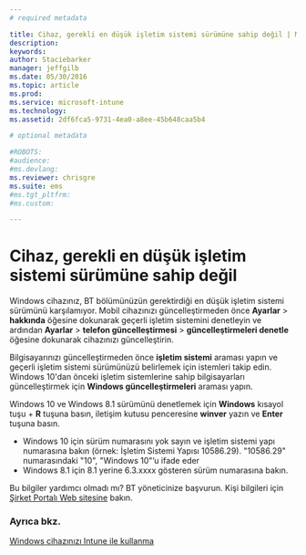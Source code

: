```yaml
---
# required metadata

title: Cihaz, gerekli en düşük işletim sistemi sürümüne sahip değil | Microsoft Intune
description:
keywords:
author: Staciebarker
manager: jeffgilb
ms.date: 05/30/2016
ms.topic: article
ms.prod:
ms.service: microsoft-intune
ms.technology:
ms.assetid: 2df6fca5-9731-4ea0-a8ee-45b648caa5b4

# optional metadata

#ROBOTS:
#audience:
#ms.devlang:
ms.reviewer: chrisgre
ms.suite: ems
#ms.tgt_pltfrm:
#ms.custom:

---
```



# Cihaz, gerekli en düşük işletim sistemi sürümüne sahip değil

Windows cihazınız, BT bölümünüzün gerektirdiği en düşük işletim sistemi sürümünü karşılamıyor. Mobil cihazınızı güncelleştirmeden önce **Ayarlar** &gt; **hakkında** öğesine dokunarak geçerli işletim sistemini denetleyin ve ardından **Ayarlar** &gt; **telefon güncelleştirmesi** &gt; **güncelleştirmeleri denetle** öğesine dokunarak cihazınızı güncelleştirin.

Bilgisayarınızı güncelleştirmeden önce **işletim sistemi** araması yapın ve geçerli işletim sistemi sürümünüzü belirlemek için istemleri takip edin. Windows 10'dan önceki işletim sistemlerine sahip bilgisayarları güncelleştirmek için **Windows güncelleştirmeleri** araması yapın.

Windows 10 ve Windows 8.1 sürümünü denetlemek için **Windows** kısayol tuşu + **R** tuşuna basın, iletişim kutusu penceresine **winver** yazın ve **Enter** tuşuna basın.

- Windows 10 için sürüm numarasını yok sayın ve işletim sistemi yapı numarasına bakın (örnek: İşletim Sistemi Yapısı 10586.29). "10586.29" numarasındaki "10", "Windows 10"’u ifade eder
- Windows 8.1 için 8.1 yerine 6.3.xxxx gösteren sürüm numarasına bakın.

Bu bilgiler yardımcı olmadı mı? BT yöneticinize başvurun. Kişi bilgileri için [Şirket Portalı Web sitesine](http://portal.manage.microsoft.com) bakın.

### Ayrıca bkz.
[Windows cihazınızı Intune ile kullanma](using-your-windows-device-with-intune.md)

<!--HONumber=Jun16_HO2-->


